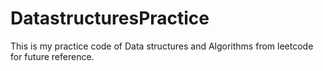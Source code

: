 # DatastructuresPractice

This is my practice code of Data structures and Algorithms from leetcode for future reference.
